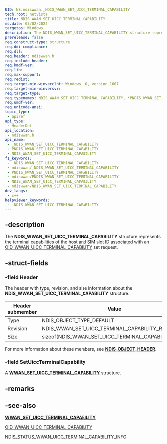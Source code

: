 ```yaml
---
UID: NS:ndiswwan._NDIS_WWAN_SET_UICC_TERMINAL_CAPABILITY
tech.root: netvista
title: NDIS_WWAN_SET_UICC_TERMINAL_CAPABILITY
ms.date: 03/02/2022
targetos: Windows
description: The NDIS_WWAN_SET_UICC_TERMINAL_CAPABILITY structure represents the terminal capabilities of the host and SIM slot ID associated with an OID_WWAN_UICC_TERMINAL_CAPABILITY set request.
prerelease: false
req.construct-type: structure
req.ddi-compliance: 
req.dll: 
req.header: ndiswwan.h
req.include-header: 
req.kmdf-ver: 
req.lib: 
req.max-support: 
req.redist: 
req.target-min-winverclnt: Windows 10, version 1607
req.target-min-winversvr: 
req.target-type: 
req.typenames: NDIS_WWAN_SET_UICC_TERMINAL_CAPABILITY, *PNDIS_WWAN_SET_UICC_TERMINAL_CAPABILITY
req.umdf-ver: 
req.unicode-ansi: 
topic_type:
 - apiref
api_type:
 - HeaderDef
api_location:
 - ndiswwan.h
api_name:
 - _NDIS_WWAN_SET_UICC_TERMINAL_CAPABILITY
 - PNDIS_WWAN_SET_UICC_TERMINAL_CAPABILITY
 - NDIS_WWAN_SET_UICC_TERMINAL_CAPABILITY
f1_keywords:
 - _NDIS_WWAN_SET_UICC_TERMINAL_CAPABILITY
 - ndiswwan/_NDIS_WWAN_SET_UICC_TERMINAL_CAPABILITY
 - PNDIS_WWAN_SET_UICC_TERMINAL_CAPABILITY
 - ndiswwan/PNDIS_WWAN_SET_UICC_TERMINAL_CAPABILITY
 - NDIS_WWAN_SET_UICC_TERMINAL_CAPABILITY
 - ndiswwan/NDIS_WWAN_SET_UICC_TERMINAL_CAPABILITY
dev_langs:
 - c++
helpviewer_keywords:
 - _NDIS_WWAN_SET_UICC_TERMINAL_CAPABILITY
---
```


## -description

The **NDIS_WWAN_SET_UICC_TERMINAL_CAPABILITY** structure represents the terminal capabilities of the host and SIM slot ID associated with an [OID_WWAN_UICC_TERMINAL_CAPABILITY](/windows-hardware/drivers/network/oid-wwan-uicc-terminal-capability) set request.

## -struct-fields

### -field Header

The header with type, revision, and size information about the **NDIS_WWAN_SET_UICC_TERMINAL_CAPABILITY** structure.

|Header submember|Value|
|---|---|
|Type|NDIS_OBJECT_TYPE_DEFAULT|
|Revision|NDIS_WWAN_SET_UICC_TERMINAL_CAPABILITY_REVISION_1|
|Size|sizeof(NDIS_WWAN_SET_UICC_TERMINAL_CAPABILITY)|

For more information about these members, see [**NDIS_OBJECT_HEADER**](../objectheader/ns-objectheader-ndis_object_header.md).

### -field SetUiccTerminalCapability

A [**WWAN_SET_UICC_TERMINAL_CAPABILITY**](../wwan/ns-wwan-wwan_set_uicc_terminal_capability.md) structure. 

## -remarks

## -see-also

[**WWAN_SET_UICC_TERMINAL_CAPABILITY**](../wwan/ns-wwan-wwan_set_uicc_terminal_capability.md)

[OID_WWAN_UICC_TERMINAL_CAPABILITY](/windows-hardware/drivers/network/oid-wwan-uicc-terminal-capability)

[NDIS_STATUS_WWAN_UICC_TERMINAL_CAPABILITY_INFO](/windows-hardware/drivers/network/ndis-status-wwan-uicc-terminal-capability-info)